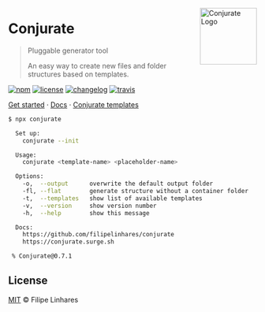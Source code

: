 <a href="https://github.com/filipelinhares/conjurate"><img
  src="https://i.imgur.com/2amDxYd.png" alt="Conjurate Logo"
  width="115" align="right"></a>

# Conjurate

> Pluggable generator tool
> 
> An easy way to create new files and folder structures based on templates.

[![npm][npm-image]][npm-url] [![license][license-image]][license-url]
[![changelog][changelog-image]][changelog-url] [![travis][travis-img]][travis-url]

[Get started](http://conjurate.surge.sh/getting-started) · [Docs](http://conjurate.surge.sh/docs) · [Conjurate templates](http://conjurate.surge.sh/templates)

```bash
$ npx conjurate

  Set up:
    conjurate --init

  Usage:
    conjurate <template-name> <placeholder-name>

  Options:
    -o,  --output      overwrite the default output folder
    -fl, --flat        generate structure without a container folder
    -t,  --templates   show list of available templates
    -v,  --version     show version number
    -h,  --help        show this message

  Docs:
    https://github.com/filipelinhares/conjurate
    https://conjurate.surge.sh

 % Conjurate@0.7.1
```

## License

[MIT](LICENSE.md) © Filipe Linhares

[travis-img]: https://travis-ci.org/filipelinhares/conjurate.svg?branch=master
[travis-url]: https://travis-ci.org/filipelinhares/conjurate
[changelog-image]: https://img.shields.io/badge/changelog-md-blue.svg?style=flat
[changelog-url]: CHANGELOG.md
[license-image]: https://img.shields.io/npm/l/conjurate.svg?style=flat
[license-url]: LICENSE.md
[npm-image]: https://img.shields.io/npm/v/conjurate.svg?style=flat
[npm-url]: https://www.npmjs.com/package/conjurate
